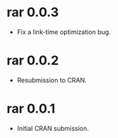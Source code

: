 # rar 0.0.3

* Fix a link-time optimization bug.

# rar 0.0.2

* Resubmission to CRAN.

# rar 0.0.1

* Initial CRAN submission.
